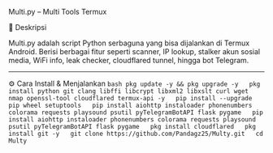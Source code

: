 Multi.py – Multi Tools Termux

📌 Deskripsi

Multi.py adalah script Python serbaguna yang bisa dijalankan di Termux Android.
Berisi berbagai fitur seperti scanner, IP lookup, stalker akun sosial media, WiFi info, leak checker, cloudflared tunnel, hingga bot Telegram.


---

⚙️ Cara Install & Menjalankan
``bash
pkg update -y && pkg upgrade -y  
pkg install python git clang libffi libcrypt libxml2 libxslt curl wget nmap openssl-tool cloudflared termux-api -y  
pip install --upgrade pip wheel setuptools  
pip install aiohttp instaloader phonenumbers colorama requests playsound psutil pyTelegramBotAPI flask pygame  
pip install aiohttp instaloader phonenumbers colorama requests playsound psutil pyTelegramBotAPI flask pygame  
pkg install cloudflared  
pkg install git -y  
git clone https://github.com/Pandagz25/Multy.git  
cd Multy
``
